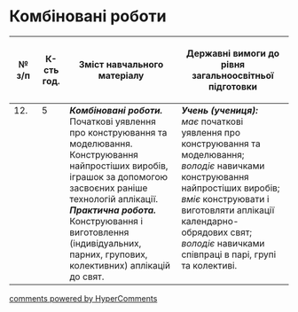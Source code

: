 <div id="hypercomments_widget" class="js-hypercomments-widget invisible"></div>

# Комбіновані роботи

<table>
<thead>
  <tr>
    <th width="10%" align="center"><p>№ з/п</p></td>
    <th width="10%" align="center"><p>К-сть год.</p></td>
    <th width="40%" align="center"><p>Зміст навчального матеріалу</p></td>
    <th width="60%" align="center"><p>Державні вимоги до рівня загальноосвітньої підготовки</p></td>
  </tr>
</thead>
<tbody>
  <tr>
    <td width="10%" style="vertical-align:top !important;">
12.</td>
    <td width="10%" style="vertical-align:top !important;">
5</td>
    <td width="40%" style="vertical-align:top !important;">
<b><i>Комбіновані роботи.</i></b> Початкові уявлення про конструювання та моделювання. Конструювання найпростіших виробів, іграшок за допомогою засвоєних раніше технологій аплікації. <br>
<b><i>Практична робота.</i></b> Конструювання і виготовлення (індивідуальних, парних, групових, колективних) аплікацій до свят.</td>
    <td width="60%" style="vertical-align:top !important;">
<i><b>Учень (учениця):</b></i><br>
<i>має</i> початкові уявлення про конструювання та моделювання;<br>
<i>володіє</i> навичками конструювання найпростіших виробів;<br>
<i>вміє</i> конструювати і виготовляти аплікації календарно-обрядових свят;<br>
<i>володіє</i> навичками співпраці в парі, групі та колективі.<br>
</td>
  </tr>
</tbody>
</table>

<div class="js-hypercomments-container">
<a href="http://hypercomments.com" class="hc-link" title="comments widget">comments powered by HyperComments</a>
</div>